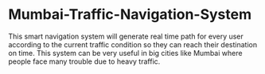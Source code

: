 # Mumbai-Traffic-Navigation-System
This smart navigation system will generate real time path for every user according to the current traffic condition so they can reach their destination on time. This system can be very useful in big cities like Mumbai where people face many trouble due to heavy traffic. 
